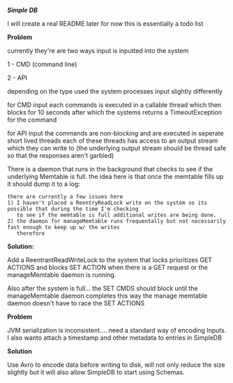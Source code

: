 ***Simple DB***

I will create a real README later for now this is essentially a todo list

**Problem**

currently they're are two ways input is inputted into the system

1 - CMD (command line)

2 - API

depending on the type used the system processes input slightly differently

for CMD input each commands is executed in a callable thread which then blocks for 10 seconds
after which the systems returns a TimeoutException for the command

for API input the commands are non-blocking and are executed in seperate short lived threads
each of these threads has access to an output stream which they can write to 
(the underlying output stream should be thread safe so that the responses aren't garbled)

There is a daemon that runs in the background that checks to see if the underlying Memtable is full.
the idea here is that once the memtable fills up it should dump it to a log:

    there are currently a few issues here
    1) I haven't placed a ReentryReadLock write on the system so its possible that during the time I'm checking
       to see if the memtable is full additional writes are being done.
    2) the daemon for manageMemtable runs frequentally but not necessarily fast enough to keep up w/ the writes
       therefore
       
**Solution:**

Add a ReentrantReadWriteLock to the system that locks prioritizes GET ACTIONS
and blocks SET ACTION when there is a GET request or the manageMemtable daemon is
running.

Also after the system is full... the SET CMDS should block until the manageMemtable daemon completes
this way the manage memtable daemon doesn't have to race the SET ACTIONS

**Problem**

JVM serialization is inconsistent.... need a standard way of encoding Inputs.
I also wanto attach a timestamp and other metadata to entries in SimpleDB

**Solution**

Use Avro to encode data before writing to disk, will not only reduce the size slightly but
it will also allow SimpleDB to start using Schemas.

